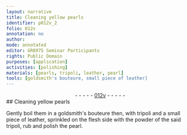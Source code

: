 ```yaml
---
layout: narrative
title: Cleaning yellow pearls
identifier: p012v_2
folio: 012v
annotation: no
author:
mode: annotated
editor: GR8975 Seminar Participants
rights: Public Domain
purposes: [application]
activities: [polishing]
materials: [pearls, tripoli, leather, pearl]
tools: [goldsmith's bouteure, small piece of leather]
---
```


 <div class="folio" align="center">- - - - - <a href="http://gallica.bnf.fr/ark:/12148/btv1b10500001g/f30.image" target="_blank">012v</a> - - - - - </div> 
## Cleaning <span class="color">yellow</span> <span class="material">pearls</span>

 
 <span class="activity"></span>Gently boil them in a <span class="tool"><span class="profession">goldsmith</span>'s <span class="foreign">bouteure</span></span> then, with <span class="material">tripoli</span> and a <span class="tool">small piece of <span class="material">leather</span></span>, sprinkled on the flesh side with the powder of the said <span class="material">tripoli</span>, rub and polish the <span class="material">pearl</span>.
 